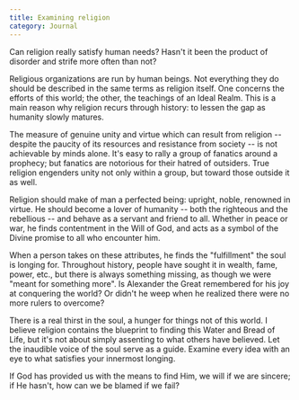```yaml
---
title: Examining religion
category: Journal
---
```


Can religion really satisfy human needs?  Hasn't it been the product of
disorder and strife more often than not?

Religious organizations are run by human beings.  Not everything they do
should be described in the same terms as religion itself.  One concerns the
efforts of this world; the other, the teachings of an Ideal Realm.  This is a
main reason why religion recurs through history: to lessen the gap as humanity
slowly matures.

The measure of genuine unity and virtue which can result from religion --
despite the paucity of its resources and resistance from society -- is not
achievable by minds alone.  It's easy to rally a group of fanatics around a
prophecy; but fanatics are notorious for their hatred of outsiders.  True
religion engenders unity not only within a group, but toward those outside it
as well.

Religion should make of man a perfected being: upright, noble, renowned in
virtue.  He should become a lover of humanity -- both the righteous and the
rebellious -- and behave as a servant and friend to all.  Whether in peace or
war, he finds contentment in the Will of God, and acts as a symbol of the
Divine promise to all who encounter him.

When a person takes on these attributes, he finds the "fulfillment" the soul
is longing for.  Throughout history, people have sought it in wealth, fame,
power, etc., but there is always something missing, as though we were "meant
for something more".  Is Alexander the Great remembered for his joy at
conquering the world?  Or didn't he weep when he realized there were no more
rulers to overcome?

There is a real thirst in the soul, a hunger for things not of this world.  I
believe religion contains the blueprint to finding this Water and Bread of
Life, but it's not about simply assenting to what others have believed.  Let
the inaudible voice of the soul serve as a guide.  Examine every idea with an
eye to what satisfies your innermost longing.

If God has provided us with the means to find Him, we will if we are sincere;
if He hasn't, how can we be blamed if we fail?
